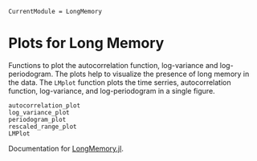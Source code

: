 ```@meta
CurrentModule = LongMemory
```

# Plots for Long Memory

Functions to plot the autocorrelation function, log-variance and log-periodogram. The plots help to visualize the presence of long memory in the data. The `LMplot` function plots the time serries, autocorrelation function, log-variance, and log-periodogram in a single figure.

```@docs
autocorrelation_plot
log_variance_plot
periodogram_plot
rescaled_range_plot
LMPlot
```

Documentation for [LongMemory.jl](https://github.com/everval/LongMemory.jl).
